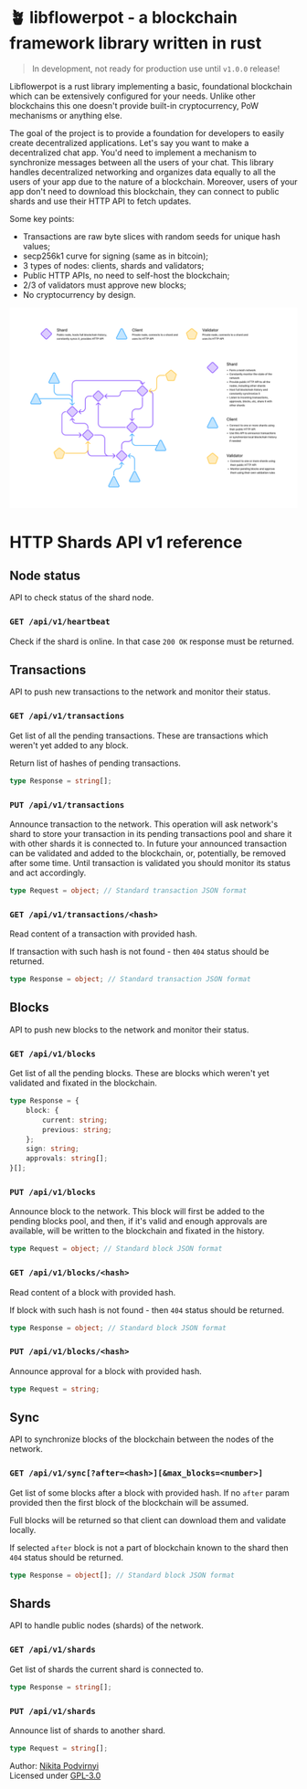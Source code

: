 # 🪴 libflowerpot - a blockchain framework library written in rust

> In development, not ready for production use until `v1.0.0` release!

Libflowerpot is a rust library implementing a basic, foundational blockchain
which can be extensively configured for your needs. Unlike other blockchains
this one doesn't provide built-in cryptocurrency, PoW mechanisms or anything
else.

The goal of the project is to provide a foundation for developers to easily
create decentralized applications. Let's say you want to make a decentralized
chat app. You'd need to implement a mechanism to synchronize messages between
all the users of your chat. This library handles decentralized networking and
organizes data equally to all the users of your app due to the nature of a
blockchain. Moreover, users of your app don't need to download this blockchain,
they can connect to public shards and use their HTTP API to fetch updates.

Some key points:

- Transactions are raw byte slices with random seeds for unique hash values;
- secp256k1 curve for signing (same as in bitcoin);
- 3 types of nodes: clients, shards and validators;
- Public HTTP APIs, no need to self-host the blockchain;
- 2/3 of validators must approve new blocks;
- No cryptocurrency by design.

<img src="./docs/network.png" />

# HTTP Shards API v1 reference

## Node status

API to check status of the shard node.

### `GET /api/v1/heartbeat`

Check if the shard is online. In that case `200 OK` response must be returned.

## Transactions

API to push new transactions to the network and monitor their status.

### `GET /api/v1/transactions`

Get list of all the pending transactions. These are transactions which weren't
yet added to any block.

Return list of hashes of pending transactions.

```ts
type Response = string[];
```

### `PUT /api/v1/transactions`

Announce transaction to the network. This operation will ask network's shard
to store your transaction in its pending transactions pool and share it with
other shards it is connected to. In future your announced transaction can be
validated and added to the blockchain, or, potentially, be removed after some
time. Until transaction is validated you should monitor its status and act
accordingly.

```ts
type Request = object; // Standard transaction JSON format
```

### `GET /api/v1/transactions/<hash>`

Read content of a transaction with provided hash.

If transaction with such hash is not found - then `404` status should be
returned.

```ts
type Response = object; // Standard transaction JSON format
```

## Blocks

API to push new blocks to the network and monitor their status.

### `GET /api/v1/blocks`

Get list of all the pending blocks. These are blocks which weren't yet validated
and fixated in the blockchain.

```ts
type Response = {
    block: {
        current: string;
        previous: string;
    };
    sign: string;
    approvals: string[];
}[];
```

### `PUT /api/v1/blocks`

Announce block to the network. This block will first be added to the pending
blocks pool, and then, if it's valid and enough approvals are available, will
be written to the blockchain and fixated in the history.

```ts
type Request = object; // Standard block JSON format
```

### `GET /api/v1/blocks/<hash>`

Read content of a block with provided hash.

If block with such hash is not found - then `404` status should be returned.

```ts
type Response = object; // Standard block JSON format
```

### `PUT /api/v1/blocks/<hash>`

Announce approval for a block with provided hash.

```ts
type Request = string;
```

## Sync

API to synchronize blocks of the blockchain between the nodes of the network.

### `GET /api/v1/sync[?after=<hash>][&max_blocks=<number>]`

Get list of some blocks after a block with provided hash. If no `after` param
provided then the first block of the blockchain will be assumed.

Full blocks will be returned so that client can download them and validate
locally.

If selected `after` block is not a part of blockchain known to the shard then
`404` status should be returned.

```ts
type Response = object[]; // Standard block JSON format
```

## Shards

API to handle public nodes (shards) of the network.

### `GET /api/v1/shards`

Get list of shards the current shard is connected to.

```ts
type Response = string[];
```

### `PUT /api/v1/shards`

Announce list of shards to another shard.

```ts
type Request = string[];
```

Author: [Nikita Podvirnyi](https://github.com/krypt0nn)\
Licensed under [GPL-3.0](LICENSE)
